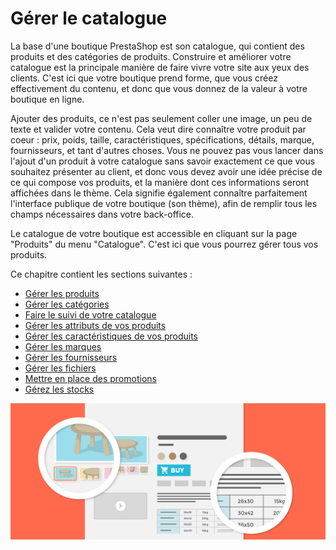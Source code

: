 # Gérer le catalogue

La base d'une boutique PrestaShop est son catalogue, qui contient des produits et des catégories de produits. Construire et améliorer votre catalogue est la principale manière de faire vivre votre site aux yeux des clients. C'est ici que votre boutique prend forme, que vous créez effectivement du contenu, et donc que vous donnez de la valeur à votre boutique en ligne.

Ajouter des produits, ce n'est pas seulement coller une image, un peu de texte et valider votre contenu. Cela veut dire connaître votre produit par coeur : prix, poids, taille, caractéristiques, spécifications, détails, marque, fournisseurs, et tant d'autres choses. Vous ne pouvez pas vous lancer dans l'ajout d'un produit à votre catalogue sans savoir exactement ce que vous souhaitez présenter au client, et donc vous devez avoir une idée précise de ce qui compose vos produits, et la manière dont ces informations seront affichées dans le thème. Cela signifie également connaître parfaitement l'interface publique de votre boutique (son thème), afin de remplir tous les champs nécessaires dans votre back-office.

Le catalogue de votre boutique est accessible en cliquant sur la page "Produits" du menu "Catalogue". C'est ici que vous pourrez gérer tous vos produits.

Ce chapitre contient les sections suivantes :

* [Gérer les produits](gerer-produits.md)
* [Gérer les catégories](gerer-categories.md)
* [Faire le suivi de votre catalogue](suivi-catalogue.md)
* [Gérer les attributs de vos produits](gerer-attributs-produits.md)
* [Gérer les caractéristiques de vos produits](gerer-caracteristiques-produits.md)
* [Gérer les marques](gerer-marques.md)
* [Gérer les fournisseurs](gerer-fournisseurs.md)
* [Gérer les fichiers](gerer-fichiers.md)
* [Mettre en place des promotions](mettre-en-place-promotions/)
* [Gérez les stocks](gerer-stocks/)

![](../../../.gitbook/assets/51839831.png)
